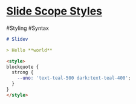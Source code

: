 # [Slide Scope Styles](https://sli.dev/features/slide-scope-style.html)

#Styling #Syntax

```md
# Slidev

> Hello **world**

<style>
blockquote {
  strong {
    --uno: 'text-teal-500 dark:text-teal-400';
  }
}
</style>
```